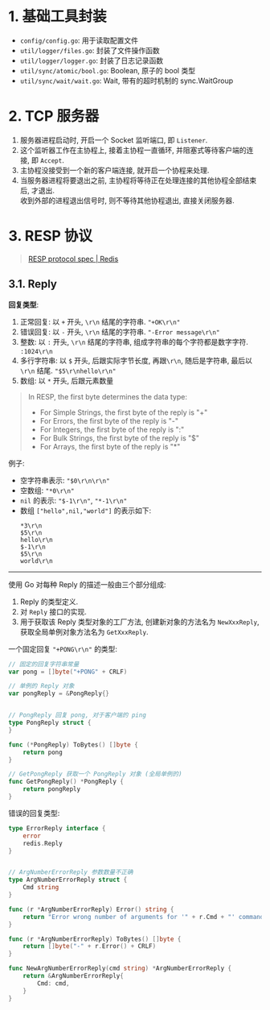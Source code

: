 # 1. 基础工具封装

- `config/config.go`: 用于读取配置文件
- `util/logger/files.go`: 封装了文件操作函数
- `util/logger/logger.go`: 封装了日志记录函数
- `util/sync/atomic/bool.go`: Boolean, 原子的 bool 类型
- `util/sync/wait/wait.go`: Wait, 带有的超时机制的 sync.WaitGroup


# 2. TCP 服务器

1. 服务器进程启动时, 开启一个 Socket 监听端口, 即 `Listener`.
2. 这个监听器工作在主协程上, 接着主协程一直循环, 并阻塞式等待客户端的连接, 即 `Accept`.
3. 主协程没接受到一个新的客户端连接, 就开启一个协程来处理.
4. 当服务器进程将要退出之前, 主协程将等待正在处理连接的其他协程全部结束后, 才退出.  
   收到外部的进程退出信号时, 则不等待其他协程退出, 直接关闭服务器.


# 3. RESP 协议

> [RESP protocol spec | Redis](https://redis.io/topics/protocol)

## 3.1. Reply

**回复类型**:  
1. 正常回复: 以 `+` 开头, `\r\n` 结尾的字符串. `"+OK\r\n"`
2. 错误回复: 以 `-` 开头, `\r\n` 结尾的字符串. `"-Error message\r\n"`
3. 整数: 以 `:` 开头, `\r\n` 结尾的字符串, 组成字符串的每个字符都是数字字符. `:1024\r\n`
4. 多行字符串: 以 `$` 开头, 后跟实际字节长度, 再跟`\r\n`, 随后是字符串, 最后以 `\r\n` 结尾. `"$5\r\nhello\r\n"`
5. 数组: 以 `*` 开头, 后跟元素数量

> In RESP, the first byte determines the data type:  
> - For Simple Strings, the first byte of the reply is "+"
> - For Errors, the first byte of the reply is "-"
> - For Integers, the first byte of the reply is ":"
> - For Bulk Strings, the first byte of the reply is "$"
> - For Arrays, the first byte of the reply is "*"

例子: 

- 空字符串表示: `"$0\r\n\r\n"`
- 空数组: `"*0\r\n"`
- `nil` 的表示: `"$-1\r\n"`, `"*-1\r\n"`
- 数组 `["hello",nil,"world"]` 的表示如下:  
    ```
    *3\r\n
    $5\r\n
    hello\r\n
    $-1\r\n
    $5\r\n
    world\r\n
    ```

---

使用 Go 对每种 Reply 的描述一般由三个部分组成:  
1. Reply 的类型定义.
2. 对 `Reply` 接口的实现.
3. 用于获取该 Reply 类型对象的工厂方法, 创建新对象的方法名为 `NewXxxReply`, 获取全局单例对象方法名为 `GetXxxReply`.

一个固定回复 `"+PONG\r\n"` 的类型:  
```go
// 固定的回复字符串常量
var pong = []byte("+PONG" + CRLF)

// 单例的 Reply 对象
var pongReply = &PongReply{}


// PongReply 回复 pong, 对于客户端的 ping
type PongReply struct {
}

func (*PongReply) ToBytes() []byte {
    return pong
}

// GetPongReply 获取一个 PongReply 对象 (全局单例的)
func GetPongReply() *PongReply {
    return pongReply
}
```

错误的回复类型:  
```go
type ErrorReply interface {
    error
    redis.Reply
}


// ArgNumberErrorReply 参数数量不正确
type ArgNumberErrorReply struct {
    Cmd string
}

func (r *ArgNumberErrorReply) Error() string {
    return "Error wrong number of arguments for '" + r.Cmd + "' command"
}

func (r *ArgNumberErrorReply) ToBytes() []byte {
    return []byte("-" + r.Error() + CRLF)
}

func NewArgNumberErrorReply(cmd string) *ArgNumberErrorReply {
    return &ArgNumberErrorReply{
        Cmd: cmd,
    }
}
```
